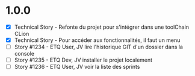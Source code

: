 # 1.0.0

  - [x] Technical Story - Refonte du projet pour s'intégrer dans une toolChain CLion
  - [x] Technical Story - Pour accéder aux fonctionnalités, il faut un menu
  - [ ] Story #1234 - ETQ User, JV lire l'historique GIT d'un dossier dans la console
  - [ ] Story #1235 - ETQ Dev, JV installer le projet localement
  - [ ] Story #1236 - ETQ User, JV voir la liste des sprints